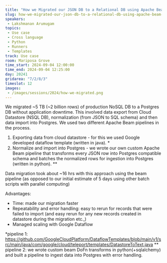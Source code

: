 ```yaml
---
title: "How we Migrated our JSON DB to a Relational DB using Apache Beam / Dataflow"
slug: how-we-migrated-our-json-db-to-a-relational-db-using-apache-beam-dataflow
speakers:
 - Lakshmanan Arumugam
topics:
 - Use case
 - Cross language
 - Python
 - Runners
 - Templates
track: Use case
room: Mariposa Grove
time_start: 2024-09-04 12:00:00
time_end: 2024-09-04 12:25:00
day: 20241
gridarea: "7/2/8/3"
timeslot: 12
images:
 - /images/sessions/2024/how-we-migrated.png 
---
```


We migrated ~5 TB (~2 billion rows) of production NoSQL DB to a Postgres DB without application downtime. This involved data export from Cloud Datastore (NSQL DB), normalization (from JSON to SQL schema) and then data import into Postgres. We used two different Apache Beam pipelines in the process.

1) Exporting data from cloud datastore - for this we used Google developed dataflow template (written in java). *
2) Normalize and import into Postgres - we wrote our own custom Apache Beam pipeline that transforms every JSON row into Postgres compatible schema and batches the normalized rows for ingestion into Postgres (written in python). **

Data migration took about ~16 hrs with this approach using the beam pipeline (as opposed to our initial estimate of 5 days using other batch scripts with parallel computing) 

Advantages: 
- Time: made our migration faster 
- Repeatability and error handling: easy to rerun for records that were failed to import (and easy rerun for any new records created in datastore during the migration etc.,) 
- Managed scaling with Google Dataflow 

*pipeline 1: https://github.com/GoogleCloudPlatform/DataflowTemplates/blob/main/v1/src/main/java/com/google/cloud/teleport/templates/DatastoreToText.java 
** pipeline 2: we wrote custom beam DoFn transforms in python(+sqlalchemy) and built a pipeline to ingest data into Postgres with error handling.